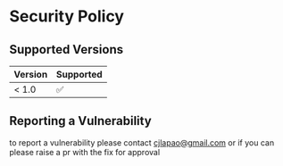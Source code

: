 # Security Policy

## Supported Versions

| Version | Supported          |
| ------- | ------------------ |
| < 1.0   | :white_check_mark: |

## Reporting a Vulnerability

to report a vulnerability please contact cjlapao@gmail.com or
if you can please raise a pr with the fix for approval
